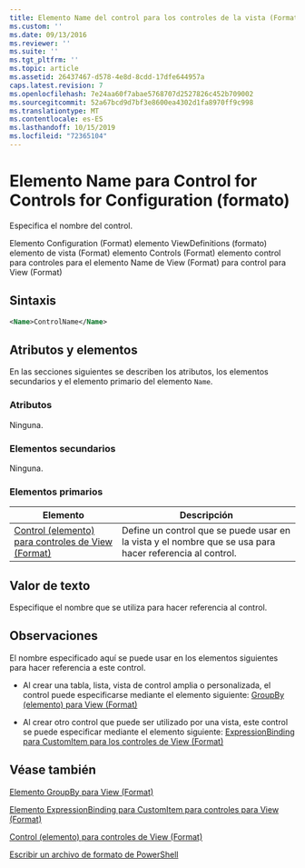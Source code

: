 ```yaml
---
title: Elemento Name del control para los controles de la vista (Format) | Microsoft Docs
ms.custom: ''
ms.date: 09/13/2016
ms.reviewer: ''
ms.suite: ''
ms.tgt_pltfrm: ''
ms.topic: article
ms.assetid: 26437467-d578-4e8d-8cdd-17dfe644957a
caps.latest.revision: 7
ms.openlocfilehash: 7e24aa60f7abae5768707d2527826c452b709002
ms.sourcegitcommit: 52a67bcd9d7bf3e8600ea4302d1fa8970ff9c998
ms.translationtype: MT
ms.contentlocale: es-ES
ms.lasthandoff: 10/15/2019
ms.locfileid: "72365104"
---
```

# <a name="name-element-for-control-for-controls-for-view-format"></a>Elemento Name para Control for Controls for Configuration (formato)

Especifica el nombre del control.

Elemento Configuration (Format) elemento ViewDefinitions (formato) elemento de vista (Format) elemento Controls (Format) elemento control para controles para el elemento Name de View (Format) para control para View (Format)

## <a name="syntax"></a>Sintaxis

```xml
<Name>ControlName</Name>
```

## <a name="attributes-and-elements"></a>Atributos y elementos

En las secciones siguientes se describen los atributos, los elementos secundarios y el elemento primario del elemento `Name`.

### <a name="attributes"></a>Atributos

Ninguna.

### <a name="child-elements"></a>Elementos secundarios

Ninguna.

### <a name="parent-elements"></a>Elementos primarios

|Elemento|Descripción|
|-------------|-----------------|
|[Control (elemento) para controles de View (Format)](./control-element-for-controls-for-view-format.md)|Define un control que se puede usar en la vista y el nombre que se usa para hacer referencia al control.|

## <a name="text-value"></a>Valor de texto

Especifique el nombre que se utiliza para hacer referencia al control.

## <a name="remarks"></a>Observaciones

El nombre especificado aquí se puede usar en los elementos siguientes para hacer referencia a este control.

- Al crear una tabla, lista, vista de control amplia o personalizada, el control puede especificarse mediante el elemento siguiente: [GroupBy (elemento) para View (Format)](./groupby-element-for-view-format.md)

- Al crear otro control que puede ser utilizado por una vista, este control se puede especificar mediante el elemento siguiente: [ExpressionBinding para CustomItem para los controles de View (Format)](./expressionbinding-element-for-customitem-for-controls-for-view-format.md)

## <a name="see-also"></a>Véase también

[Elemento GroupBy para View (Format)](./groupby-element-for-view-format.md)

[Elemento ExpressionBinding para CustomItem para controles para View (Format)](./expressionbinding-element-for-customitem-for-controls-for-view-format.md)

[Control (elemento) para controles de View (Format)](./control-element-for-controls-for-view-format.md)

[Escribir un archivo de formato de PowerShell](./writing-a-powershell-formatting-file.md)
